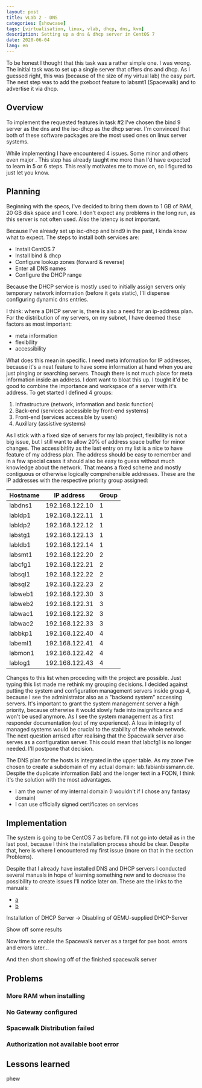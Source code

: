 ```yaml
---
layout: post
title: vLab 2 - DNS
categories: [showcase]
tags: [virtualisation, linux, vlab, dhcp, dns, kvm]
description: Setting up a dns & dhcp server in CentOS 7
date: 2020-06-04
lang: en
---
```

To be honest I thought that this task was a rather simple one. I was wrong.
The initial task was to set up a single server that offers dns and dhcp. As I
guessed right, this was (because of the size of my virtual lab) the easy part.
The next step was to add the pxeboot feature to labsmt1 (Spacewalk) and to
advertise it via dhcp.

## Overview
To implement the requested features in task #2 I've chosen the bind 9 server as
the dns and the isc-dhcp as the dhcp server. I'm convinced that both of these
software packages are the most used ones on linux server systems.

While implementing I have encountered 4 issues. Some minor and others even major
. This step has already taught me more than I'd have expected to learn in 5 or 6
steps. This really motivates me to move on, so I figured to just let you know.

## Planning
Beginning with the specs, I've decided to bring them down to 1 GB of RAM, 20 GB
disk space and 1 core. I don't expect any problems in the long run, as this
server is not often used. Also the latency is not important.

Because I've already set up isc-dhcp and bind9 in the past, I kinda know what to
expect. The steps to install both services are:
- Install CentOS 7
- Install bind & dhcp
- Configure lookup zones (forward & reverse)
- Enter all DNS names
- Configure the DHCP range

Because the DHCP service is mostly used to initially assign servers only
temporary network information (before it gets static), I'll dispense configuring
dynamic dns entries.

I think: where a DHCP server is, there is also a need for an ip-address plan.
For the distribution of my servers, on my subnet, I have deemed these factors as
most important:
- meta information
- flexibility
- accessibility

What does this mean in specific. I need meta information for IP addresses,
because it's a neat feature to have some information at hand when you are just
pinging or searching servers. Though there is not much place for meta
information inside an address. I dont want to bloat this up. I tought it'd be
good to combine the importance and workspace of a server with it's address.
To get started I defined 4 groups:
1. Infrastructure (network, information and basic function)
2. Back-end (services accessible by front-end systems)
3. Front-end (services accessible by users)
4. Auxillary (assistive systems)

As I stick with a fixed size of servers for my lab project, flexibility is not
a big issue, but I still want to allow 20% of address space buffer for minor
changes. The accessibitlity as the last entry on my list is a nice to have
feature of my address plan. The address should be easy to remember and in a few
special cases it should also be easy to guess without much knowledge about the
network. That means a fixed scheme and mostly contiguous or otherwise logically
comprehensible addresses. These are the IP addresses with the respective
priority group assigned:

| Hostname | IP address | Group |
| -------- | ---------- | ----- |
| labdns1  | 192.168.122.10 | 1 |
| labldp1  | 192.168.122.11 | 1 |
| labldp2  | 192.168.122.12 | 1 |
| labstg1  | 192.168.122.13 | 1 |
| labldb1  | 192.168.122.14 | 1 |
| labsmt1  | 192.168.122.20 | 2 |
| labcfg1  | 192.168.122.21 | 2 |
| labsql1  | 192.168.122.22 | 2 |
| labsql2  | 192.168.122.23 | 2 |
| labweb1  | 192.168.122.30 | 3 |
| labweb2  | 192.168.122.31 | 3 |
| labwac1  | 192.168.122.32 | 3 |
| labwac2  | 192.168.122.33 | 3 |
| labbkp1  | 192.168.122.40 | 4 |
| labeml1  | 192.168.122.41 | 4 |
| labmon1  | 192.168.122.42 | 4 |
| lablog1  | 192.168.122.43 | 4 |

Changes to this list when proceding with the project are possible. Just typing
this list made me rethink my grouping decisions. I decided against putting the
system and configuration management servers inside group 4, because I see the
administrator also as a "backend system" accessing servers. It's important to
grant the system management server a high priority, because otherwise it would
slowly fade into insignificance and won't be used anymore. As I see the system
management as a first responder documentation (out of my experience). A loss in
integrity of managed systems would be crucial to the stability of the whole
network. The next question arrised after realising that the Spacewalk server
also serves as a configuration server. This could mean that labcfg1 is no longer
needed. I'll postpone that decision.

The DNS plan for the hosts is integrated in the upper table. As my zone I've
chosen to create a subdomain of my actual domain: lab.fabianbissmann.de. Despite
the duplicate information (lab) and the longer text in a FQDN, I think it's the
solution with the most advantages.
- I am the owner of my internal domain (I wouldn't if I chose any fantasy
domain)
- I can use officially signed certificates on services

## Implementation
The system is going to be CentOS 7 as before. I'll not go into detail as in the
last post, because I think the installation process should be clear. Despite
that, here is where I encountered my first issue (more on that in the section
Problems).

Despite that I already have installed DNS and DHCP servers I conducted several
manuals in hope of learning something new and to decrease the possibility to
create issues I'll notice later on.
These are the links to the manuals:
- [a](www.google.de)
- [b](www.google.de)

Installation of DHCP Server
-> Disabling of QEMU-supplied DHCP-Server

Show off some results

Now time to enable the Spacewalk server as a target for pxe boot.
errors and errors later...

And then short showing off of the finished spacewalk server

## Problems
### More RAM when installing
### No Gateway configured
### Spacewalk Distribution failed
### Authorization not available boot error

## Lessons learned
phew
